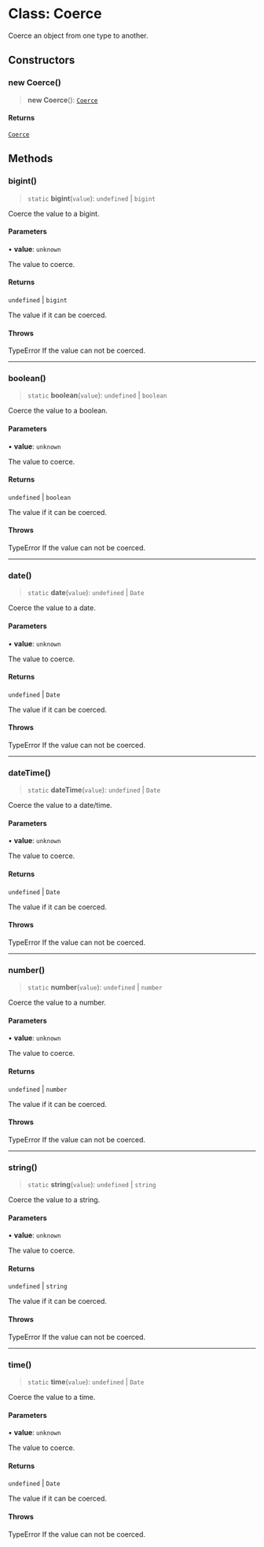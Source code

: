 # Class: Coerce

Coerce an object from one type to another.

## Constructors

### new Coerce()

> **new Coerce**(): [`Coerce`](Coerce.md)

#### Returns

[`Coerce`](Coerce.md)

## Methods

### bigint()

> `static` **bigint**(`value`): `undefined` \| `bigint`

Coerce the value to a bigint.

#### Parameters

• **value**: `unknown`

The value to coerce.

#### Returns

`undefined` \| `bigint`

The value if it can be coerced.

#### Throws

TypeError If the value can not be coerced.

***

### boolean()

> `static` **boolean**(`value`): `undefined` \| `boolean`

Coerce the value to a boolean.

#### Parameters

• **value**: `unknown`

The value to coerce.

#### Returns

`undefined` \| `boolean`

The value if it can be coerced.

#### Throws

TypeError If the value can not be coerced.

***

### date()

> `static` **date**(`value`): `undefined` \| `Date`

Coerce the value to a date.

#### Parameters

• **value**: `unknown`

The value to coerce.

#### Returns

`undefined` \| `Date`

The value if it can be coerced.

#### Throws

TypeError If the value can not be coerced.

***

### dateTime()

> `static` **dateTime**(`value`): `undefined` \| `Date`

Coerce the value to a date/time.

#### Parameters

• **value**: `unknown`

The value to coerce.

#### Returns

`undefined` \| `Date`

The value if it can be coerced.

#### Throws

TypeError If the value can not be coerced.

***

### number()

> `static` **number**(`value`): `undefined` \| `number`

Coerce the value to a number.

#### Parameters

• **value**: `unknown`

The value to coerce.

#### Returns

`undefined` \| `number`

The value if it can be coerced.

#### Throws

TypeError If the value can not be coerced.

***

### string()

> `static` **string**(`value`): `undefined` \| `string`

Coerce the value to a string.

#### Parameters

• **value**: `unknown`

The value to coerce.

#### Returns

`undefined` \| `string`

The value if it can be coerced.

#### Throws

TypeError If the value can not be coerced.

***

### time()

> `static` **time**(`value`): `undefined` \| `Date`

Coerce the value to a time.

#### Parameters

• **value**: `unknown`

The value to coerce.

#### Returns

`undefined` \| `Date`

The value if it can be coerced.

#### Throws

TypeError If the value can not be coerced.
